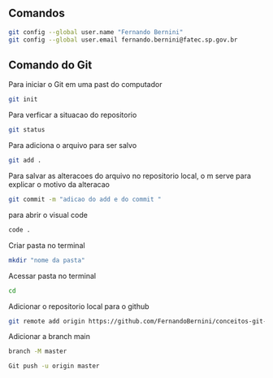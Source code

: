 ## Comandos 
```bash
git config --global user.name "Fernando Bernini"
git config --global user.email fernando.bernini@fatec.sp.gov.br
```
## Comando do Git 
Para iniciar o Git em uma past do computador
```bash 
git init
```
Para verficar a situacao do repositorio
```bash 
git status
```

Para adiciona o arquivo para ser salvo 
```bash
git add .
```

Para salvar as alteracoes do arquivo no repositorio local, o m serve para explicar o motivo da alteracao 
```bash
git commit -m "adicao do add e do commit "
```

para abrir o visual code 
```bash
code .
```
Criar pasta no terminal
```bash
mkdir "nome da pasta"
```

Acessar pasta no terminal
```bash
cd 
```
Adicionar o repositorio local para o github
```bash
git remote add origin https://github.com/FernandoBernini/conceitos-git-github.git
```

Adicionar a branch main 
```bash 
branch -M master 
```

```bash
Git push -u origin master
